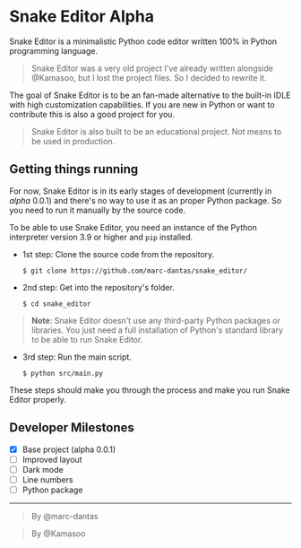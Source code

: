# Snake Editor Alpha

Snake Editor is a minimalistic Python code editor written 100% in Python programming language.

> Snake Editor was a very old project I've already written alongside @Kamasoo, but I lost the project files. So I decided to rewrite it.

The goal of Snake Editor is to be an fan-made alternative to the built-in IDLE with high customization capabilities. If you are new in Python or want to contribute this is also a good project for you.

> Snake Editor is also built to be an educational project. Not means to be used in production.

## Getting things running
For now, Snake Editor is in its early stages of development (currently in *alpha* 0.0.1) and there's no way to use it as an proper Python package. So you need to run it manually by the source code.

To be able to use Snake Editor, you need an instance of the Python interpreter version 3.9 or higher and `pip` installed.

- 1st step: Clone the source code from the repository.
    ```console
    $ git clone https://github.com/marc-dantas/snake_editor/
    ```
- 2nd step: Get into the repository's folder.
    ```console
    $ cd snake_editor
    ```
> **Note**: Snake Editor doesn't use any third-party Python packages or libraries. You just need a full installation of Python's standard library to be able to run Snake Editor. 
- 3rd step: Run the main script.
    ```console
    $ python src/main.py
    ```

These steps should make you through the process and make you run Snake Editor properly.

## Developer Milestones

- [X] Base project (alpha 0.0.1)
- [ ] Improved layout
- [ ] Dark mode
- [ ] Line numbers
- [ ] Python package

---

> By @marc-dantas

> By @Kamasoo